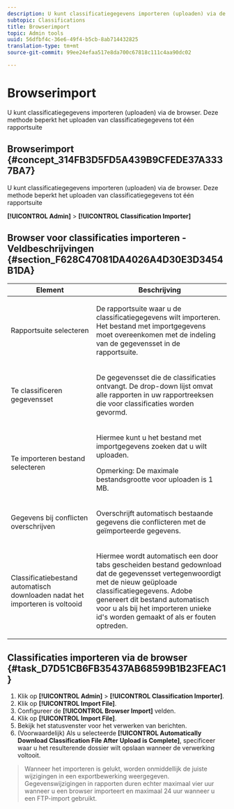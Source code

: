 ```yaml
---
description: U kunt classificatiegegevens importeren (uploaden) via de browser. Deze methode beperkt het uploaden van classificatiegegevens tot één rapportsuite
subtopic: Classifications
title: Browserimport
topic: Admin tools
uuid: 56dfbf4c-36e6-49f4-b5cb-8ab714432825
translation-type: tm+mt
source-git-commit: 99ee24efaa517e8da700c67818c111c4aa90dc02

---
```



# Browserimport

U kunt classificatiegegevens importeren (uploaden) via de browser. Deze methode beperkt het uploaden van classificatiegegevens tot één rapportsuite

## Browserimport {#concept_314FB3D5FD5A439B9CFEDE37A3337BA7}

U kunt classificatiegegevens importeren (uploaden) via de browser. Deze methode beperkt het uploaden van classificatiegegevens tot één rapportsuite

**[!UICONTROL Admin]** > **[!UICONTROL Classification Importer]**

## Browser voor classificaties importeren - Veldbeschrijvingen {#section_F628C47081DA4026A4D30E3D3454B1DA}

<table id="table_7FC7E510E7E74C2D9E8F316C5C6B66DB"> 
 <thead> 
  <tr> 
   <th colname="col1" class="entry"> Element </th> 
   <th colname="col2" class="entry"> Beschrijving </th> 
  </tr> 
 </thead>
 <tbody> 
  <tr> 
   <td colname="col1"> Rapportsuite selecteren </td> 
   <td colname="col2"> <p>De rapportsuite waar u de classificatiegegevens wilt importeren. Het bestand met importgegevens moet overeenkomen met de indeling van de gegevensset in de rapportsuite. </p> </td> 
  </tr> 
  <tr> 
   <td colname="col1"> Te classificeren gegevensset </td> 
   <td colname="col2"> <p>De gegevensset die de classificaties ontvangt. De drop-down lijst omvat alle rapporten in uw rapportreeksen die voor classificaties worden gevormd. </p> </td> 
  </tr> 
  <tr> 
   <td colname="col1"> Te importeren bestand selecteren </td> 
   <td colname="col2"> <p>Hiermee kunt u het bestand met importgegevens zoeken dat u wilt uploaden. </p> <p>Opmerking:  De maximale bestandsgrootte voor uploaden is 1 MB. </p> </td> 
  </tr> 
  <tr> 
   <td colname="col1"> Gegevens bij conflicten overschrijven </td> 
   <td colname="col2"> <p>Overschrijft automatisch bestaande gegevens die conflicteren met de geïmporteerde gegevens. </p> </td> 
  </tr> 
  <tr> 
   <td colname="col1"> Classificatiebestand automatisch downloaden nadat het importeren is voltooid </td> 
   <td colname="col2"> <p>Hiermee wordt automatisch een door tabs gescheiden bestand gedownload dat de gegevensset vertegenwoordigt met de nieuw geüploade classificatiegegevens. Adobe genereert dit bestand automatisch voor u als bij het importeren unieke id's worden gemaakt of als er fouten optreden. </p> </td> 
  </tr> 
 </tbody> 
</table>

## Classificaties importeren via de browser {#task_D7D51CB6FB35437AB68599B1B23FEAC1}

<!-- 

t_upload_a_saint_data_file_via_web_browser.xml

 -->

1. Klik op **[!UICONTROL Admin]** > **[!UICONTROL Classification Importer]**.
1. Klik op **[!UICONTROL Import File]**.
1. Configureer de **[!UICONTROL Browser Import]** velden.
1. Klik op **[!UICONTROL Import File]**.
1. Bekijk het statusvenster voor het verwerken van berichten.
1. (Voorwaardelijk) Als u selecteerde **[!UICONTROL Automatically Download Classification File After Upload is Complete]**, specificeer waar u het resulterende dossier wilt opslaan wanneer de verwerking voltooit.
>Wanneer het importeren is gelukt, worden onmiddellijk de juiste wijzigingen in een exportbewerking weergegeven. Gegevenswijzigingen in rapporten duren echter maximaal vier uur wanneer u een browser importeert en maximaal 24 uur wanneer u een FTP-import gebruikt.

